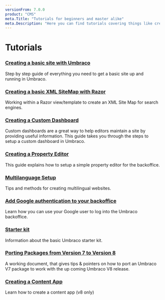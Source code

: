 ```yaml
---
versionFrom: 7.0.0
product: "CMS"
meta.Title: "Tutorials for beginners and master alike"
meta.Description: "Here you can find tutorials covering things like creating a site from scratch, setting up multilingual sites and many more"
---
```


# Tutorials

### [Creating a basic site with Umbraco](Creating-Basic-Site/index.md)

Step by step guide of everything you need to get a basic site up and running in Umbraco.

### [Creating a basic XML SiteMap with Razor](Creating-an-XML-Site-Map/index.md)

Working within a Razor view/template to create an XML Site Map for search engines.

### [Creating a Custom Dashboard](Creating-a-Custom-Dashboard)

Custom dashboards are a great way to help editors maintain a site by providing useful information. This guide takes you through the steps to setup a custom dashboard in Umbraco.

### [Creating a Property Editor](Creating-a-Property-Editor/)

This guide explains how to setup a simple property editor for the backoffice.

### [Multilanguage Setup](Multilanguage-Setup/index.md)

Tips and methods for creating multilingual websites.

### [Add Google authentication to your backoffice](Add-Google-Authentication/index.md)

Learn how you can use your Google user to log into the Umbraco backoffice.

### [Starter kit](Starter-kit/index.md)

Information about the basic Umbraco starter kit.

### [Porting Packages from Version 7 to Version 8](Porting-Packages-V8/index.md)

A working document, that gives tips & pointers on how to port an Umbraco V7 package to work with the up coming Umbraco V8 release.

### [Creating a Content App](../Extending/Content-Apps/index.md#creating-a-custom-content-app)
Learn how to create a content app (v8 only)
